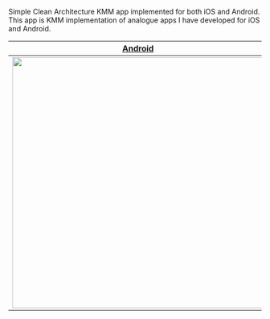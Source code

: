 Simple Clean Architecture KMM app implemented for both iOS and Android. 
This app is KMM implementation of analogue apps I have developed for iOS and Android.

| [Android](https://github.com/mecoFarid/Trending-Android) | [iOS](https://github.com/mecoFarid/Trending-iOS) |
| --- | --- |
| <img src="https://user-images.githubusercontent.com/17815721/212368059-02fe1865-b73c-4557-ae18-b2ab208dd9d8.gif" height="500" > | <img src="https://user-images.githubusercontent.com/17815721/212366136-41717ba2-6f56-4168-a5de-43a3b982283b.gif" height="500"> |
